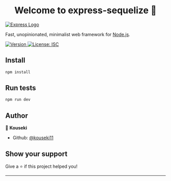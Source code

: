<h1 align="center">Welcome to express-sequelize 👋</h1>

[![Express Logo](https://i.cloudup.com/zfY6lL7eFa-3000x3000.png)](http://expressjs.com/)

  Fast, unopinionated, minimalist web framework for [Node.js](http://nodejs.org).
<p>
  <a href="https://www.npmjs.com/package/express-sequelize" target="_blank">
    <img alt="Version" src="https://img.shields.io/npm/v/express-sequelize.svg">
  </a>
  <a href="#" target="_blank">
    <img alt="License: ISC" src="https://img.shields.io/badge/License-ISC-yellow.svg" />
  </a>
</p>

## Install

```sh
npm install
```

## Run tests

```sh
npm run dev
```

## Author

👤 **Kouseki**

* Github: [@kouseki11](https://github.com/kouseki11)

## Show your support

Give a ⭐️ if this project helped you!

***

